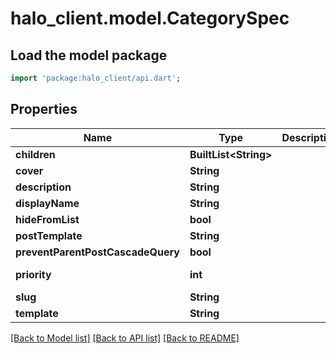# halo_client.model.CategorySpec

## Load the model package
```dart
import 'package:halo_client/api.dart';
```

## Properties
Name | Type | Description | Notes
------------ | ------------- | ------------- | -------------
**children** | **BuiltList&lt;String&gt;** |  | [optional] 
**cover** | **String** |  | [optional] 
**description** | **String** |  | [optional] 
**displayName** | **String** |  | 
**hideFromList** | **bool** |  | [optional] 
**postTemplate** | **String** |  | [optional] 
**preventParentPostCascadeQuery** | **bool** |  | [optional] 
**priority** | **int** |  | [default to 0]
**slug** | **String** |  | 
**template** | **String** |  | [optional] 

[[Back to Model list]](../README.md#documentation-for-models) [[Back to API list]](../README.md#documentation-for-api-endpoints) [[Back to README]](../README.md)


